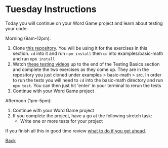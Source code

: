 # Tuesday Instructions

Today you will continue on your Word Game project and learn about testing your code:

Morning (9am-12pm):
1. Clone [this repository](https://github.com/stevekinney/introduction-to-testing). You will be using it for the exercises in this section. `cd` into it and run `npm install` then `cd` into examples/basic-math and run `npm install`
2. Watch [these testing videos](https://frontendmasters.com/courses/testing/) up to the end of the Testing Basics section and complete the two exercises as they come up. They are in the repository you just cloned under examples > basic-math > src. In order to run the tests you will need to `cd` into the basic-math directory and run `npm test`. You can then just hit 'enter' in your terminal to rerun the tests
3. Continue with your Word Game project

Afternoon (1pm-5pm):
1. Continue with your Word Game project
3. If you complete the project, have a go at the following stretch task:
    - Write one or more tests for your project

If you finish all this in good time review [what to do if you get ahead](../Week%201/1-Intro/tips.md).

[Back](week-3-links.md)
